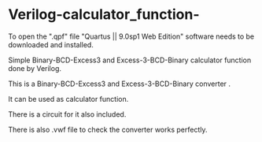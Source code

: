 # Verilog-calculator_function-
To open the ".qpf"  file "Quartus || 9.0sp1 Web Edition" software needs to be downloaded and installed.

Simple Binary-BCD-Excess3 and Excess-3-BCD-Binary calculator function done by Verilog.

This is a Binary-BCD-Excess3 and Excess-3-BCD-Binary converter .

It can be used as calculator function.

There is a circuit for it also included.

There is also .vwf file to check the converter works perfectly.

